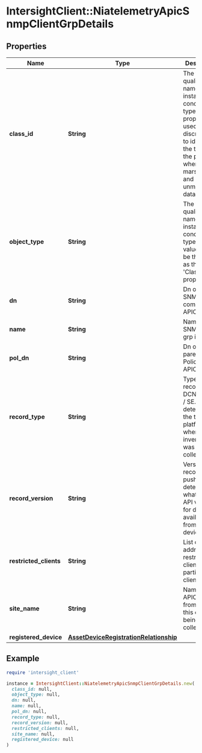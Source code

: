 # IntersightClient::NiatelemetryApicSnmpClientGrpDetails

## Properties

| Name | Type | Description | Notes |
| ---- | ---- | ----------- | ----- |
| **class_id** | **String** | The fully-qualified name of the instantiated, concrete type. This property is used as a discriminator to identify the type of the payload when marshaling and unmarshaling data. | [default to &#39;niatelemetry.ApicSnmpClientGrpDetails&#39;] |
| **object_type** | **String** | The fully-qualified name of the instantiated, concrete type. The value should be the same as the &#39;ClassId&#39; property. | [default to &#39;niatelemetry.ApicSnmpClientGrpDetails&#39;] |
| **dn** | **String** | Dn of the SNMP community in APIC. | [optional] |
| **name** | **String** | Name of SNMP client grp in APIC. | [optional] |
| **pol_dn** | **String** | Dn of the parent SNMP Policy in APIC. | [optional] |
| **record_type** | **String** | Type of record DCNM / APIC / SE. This determines the type of platform where inventory was collected. | [optional] |
| **record_version** | **String** | Version of record being pushed. This determines what was the API version for data available from the device. | [optional] |
| **restricted_clients** | **String** | List of address of restricted clients for particular client grp. | [optional] |
| **site_name** | **String** | Name of the APIC site from which this data is being collected. | [optional] |
| **registered_device** | [**AssetDeviceRegistrationRelationship**](AssetDeviceRegistrationRelationship.md) |  | [optional] |

## Example

```ruby
require 'intersight_client'

instance = IntersightClient::NiatelemetryApicSnmpClientGrpDetails.new(
  class_id: null,
  object_type: null,
  dn: null,
  name: null,
  pol_dn: null,
  record_type: null,
  record_version: null,
  restricted_clients: null,
  site_name: null,
  registered_device: null
)
```

